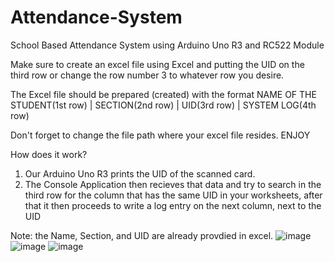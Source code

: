 # Attendance-System
School Based Attendance System using Arduino Uno R3 and RC522 Module

Make sure to create an excel file using Excel and putting the UID on the third row or change the row number 3 to whatever row you desire.

The Excel file should be prepared (created) with the format NAME OF THE STUDENT(1st row)  |  SECTION(2nd row)   | UID(3rd row) | SYSTEM LOG(4th row)

Don't forget to change the file path where your excel file resides.
ENJOY

How does it work?
1. Our Arduino Uno R3 prints the UID of the scanned card.
2. The Console Application then recieves that data and try to search in the third row for the column that has the same UID in your worksheets, after that it then proceeds to write a log entry on the next column, next to the UID

Note: the Name, Section, and UID are already provdied in excel.
![image](https://github.com/zxcvgx/Attendance-System/assets/97776436/d81590fd-d44b-41ea-a177-5eba538735df)
![image](https://github.com/zxcvgx/Attendance-System/assets/97776436/8adb99fb-c6dc-4244-986d-fa38283b9639)
![image](https://github.com/zxcvgx/Attendance-System/assets/97776436/94df25f1-5d02-459e-b4af-ec87d99ab6e3)
